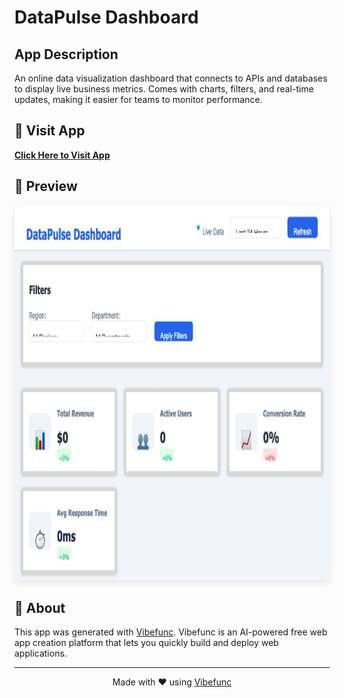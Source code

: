 # DataPulse Dashboard

## App Description

An online data visualization dashboard that connects to APIs and databases to display live business metrics. Comes with charts, filters, and real-time updates, making it easier for teams to monitor performance.

## 🚀 Visit App

**[Click Here to Visit App](https://pvcm0n.vibefunc.com)**

## 📸 Preview

<div align="center">
  <img src="https://raw.githubusercontent.com/lilidan/datapulse-dashboard/main/app-preview.png" alt="App Preview" height="600" style="border-radius: 8px; box-shadow: 0 4px 12px rgba(0,0,0,0.1);" />
</div>

## 📄 About

This app was generated with [Vibefunc](https://vibefunc.com). Vibefunc is an AI-powered free web app creation platform that lets you quickly build and deploy web applications.

---

<div align="center">
  <p>Made with ❤️ using <a href="https://vibefunc.com">Vibefunc</a></p>
</div>
